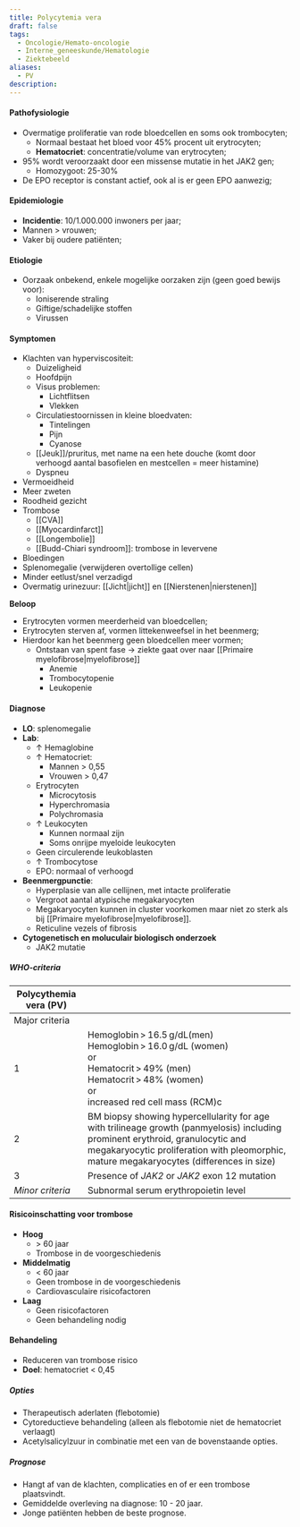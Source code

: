 ```yaml
---
title: Polycytemia vera
draft: false
tags:
  - Oncologie/Hemato-oncologie
  - Interne_geneeskunde/Hematologie
  - Ziektebeeld
aliases:
  - PV
description: 
---
```




#### Pathofysiologie
- Overmatige proliferatie van rode bloedcellen en soms ook trombocyten;
	- Normaal bestaat het bloed voor 45% procent uit erytrocyten;
	- **Hematocriet**: concentratie/volume van erytrocyten;
- 95% wordt veroorzaakt door een missense mutatie in het JAK2 gen;
	- Homozygoot: 25-30%
- De EPO receptor is constant actief, ook al is er geen EPO aanwezig;

#### Epidemiologie
- **Incidentie**: 10/1.000.000 inwoners per jaar;
- Mannen > vrouwen;
- Vaker bij oudere patiënten;

#### Etiologie
- Oorzaak onbekend, enkele mogelijke oorzaken zijn (geen goed bewijs voor): 
	- Ioniserende straling
	- Giftige/schadelijke stoffen
	- Virussen

#### Symptomen
- Klachten van hyperviscositeit:
	- Duizeligheid
	- Hoofdpijn
	- Visus problemen:
		- Lichtflitsen
		- Vlekken
	- Circulatiestoornissen in kleine bloedvaten:
		- Tintelingen
		- Pijn
		- Cyanose
	- [[Jeuk]]/pruritus, met name na een hete douche (komt door verhoogd aantal basofielen en mestcellen = meer histamine)
	- Dyspneu
- Vermoeidheid
- Meer zweten
- Roodheid gezicht
- Trombose
	- [[CVA]]
	- [[Myocardinfarct]]
	- [[Longembolie]]
	- [[Budd-Chiari syndroom]]: trombose in levervene
- Bloedingen
- Splenomegalie (verwijderen overtollige cellen)
- Minder eetlust/snel verzadigd
- Overmatig urinezuur: [[Jicht|jicht]] en [[Nierstenen|nierstenen]]

**Beloop**
- Erytrocyten vormen meerderheid van bloedcellen;
- Erytrocyten sterven af, vormen littekenweefsel in het beenmerg;
- Hierdoor kan het beenmerg geen bloedcellen meer vormen;
	- Ontstaan van spent fase → ziekte gaat over naar [[Primaire myelofibrose|myelofibrose]]
		- Anemie
		- Trombocytopenie
		- Leukopenie


#### Diagnose
- **LO**: splenomegalie
- **Lab**:
	- ↑ Hemaglobine
	- ↑ Hematocriet:
		- Mannen > 0,55
		- Vrouwen > 0,47
	- Erytrocyten
		- Microcytosis
		- Hyperchromasia
		- Polychromasia
	- ↑ Leukocyten
		- Kunnen normaal zijn
		- Soms onrijpe myeloide leukocyten
	- Geen circulerende leukoblasten
	- ↑ Trombocytose
	- EPO: normaal of verhoogd
- **Beenmergpunctie**:
	- Hyperplasie van alle cellijnen, met intacte proliferatie
	- Vergroot aantal atypische megakaryocyten
	- Megakaryocyten kunnen in cluster voorkomen maar niet zo sterk als bij [[Primaire myelofibrose|myelofibrose]].
	- Reticuline vezels of fibrosis 
- **Cytogenetisch en moluculair biologisch onderzoek**
	- JAK2 mutatie

##### WHO-criteria

|  **Polycythemia vera (PV)**                |                                                                                                                                                                                                                            |
| ---------------- | -------------------------------------------------------------------------------------------------------------------------------------------------------------------------------------------------------------------------- |
| Major criteria   |                                                                                                                                                                                                                            |
| 1                | Hemoglobin > 16.5 g/dL(men)  </br> Hemoglobin > 16.0 g/dL (women)  </br> or  </br> Hematocrit > 49% (men) </br> Hematocrit > 48% (women)  </br>  or </br> increased red cell mass (RCM)c                                   |
| 2                | BM biopsy showing hypercellularity for age with trilineage growth (panmyelosis) including prominent erythroid, granulocytic and megakaryocytic proliferation with pleomorphic, mature megakaryocytes (differences in size) |
| 3                | Presence of _JAK2_ or _JAK2_ exon 12 mutation                                                                                                                                                                                                                           |
| _Minor criteria_ | Subnormal serum erythropoietin level                                                                                                                                                                                       |


#### Risicoinschatting voor trombose
- **Hoog**
	- \> 60 jaar
	- Trombose in de voorgeschiedenis
- **Middelmatig**
	- < 60 jaar
	- Geen trombose in de voorgeschiedenis
	- Cardiovasculaire risicofactoren
- **Laag**
	- Geen risicofactoren
	- Geen behandeling nodig

#### Behandeling
- Reduceren van trombose risico
- **Doel**: hematocriet < 0,45

##### Opties
- Therapeutisch aderlaten (flebotomie)
- Cytoreductieve behandeling (alleen als flebotomie niet de hematocriet verlaagt)
- Acetylsalicylzuur in combinatie met een van de bovenstaande opties. 

##### Prognose
- Hangt af van de klachten, complicaties en of er een trombose plaatsvindt. 
- Gemiddelde overleving na diagnose: 10 - 20 jaar.
- Jonge patiënten hebben de beste prognose.